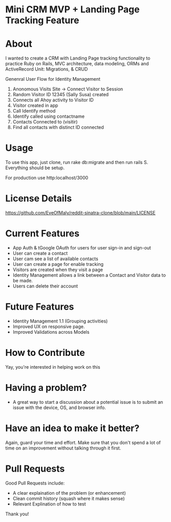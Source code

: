 # Mini CRM MVP + Landing Page Tracking Feature
# About
  I wanted to create a CRM with Landing Page tracking functionality to practice  Ruby on Rails, MVC architecture, data modeling, ORMs and ActiveRecord Unit: Migrations, & CRUD

  Genenral User Flow for Identity Management

  1. Anonomous Visits Site -> Connect Visitor to Session
  2. Random Visitor ID 12345 (Sally Susa) created
  3. Connects all Ahoy activity to Visitor ID
  4. Visitor created in app 
  5. Call Identify method
  5. Identify called using contactname
  6. Contacts Connected to (visitir)
  7. Find all contacts with distinct ID connected 

# Usage
To use this app, just clone, run rake db:migrate and then run rails S. Everything should be setup. 

For production use http:localhost/3000

# License Details
https://github.com/EveOfMaly/reddit-sinatra-clone/blob/main/LICENSE

# Current Features
- App Auth & tGoogle OAuth for users for user sign-in and sign-out
- User can create a contact
- User cam see a list of available contacts
- User can create a page for enable tracking
- Visitors are created when they visit a page 
- Identity Management allows a link between a Contact and Visitor data to be made.
- Users can delete their account

# Future Features
- Identity Management 1.1 (Grouping activities) 
- Improved UX on responsive page.
- Improved Validations across Models

# How to Contribute
Yay, you're interested in helping work on this 

# Having a problem?
- A great way to start a discussion about a potential issue is to submit an issue with the device, OS, and browser info.

# Have an idea to make it better?
Again, guard your time and effort. Make sure that you don't spend a lot of time on an improvement without talking through it first.

# Pull Requests
Good Pull Requests include:

   -  A clear explaination of the problem (or enhancement)
   -  Clean commit history (squash where it makes sense)
   -  Relevant Explination of how to test

Thank you!





